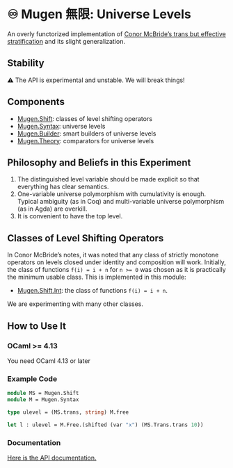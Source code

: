 # ♾️ Mugen 無限: Universe Levels

An overly functorized implementation of [Conor McBride’s trans but effective stratification](https://personal.cis.strath.ac.uk/conor.mcbride/Trans.pdf) and its slight generalization.

## Stability

⚠ The API is experimental and unstable. We will break things!

## Components

- [Mugen.Shift](https://redprl.org/mugen/mugen/Mugen/Shift): classes of level shifting operators
- [Mugen.Syntax](https://redprl.org/mugen/mugen/Mugen/Syntax): universe levels
- [Mugen.Builder](https://redprl.org/mugen/mugen/Mugen/Builder): smart builders of universe levels
- [Mugen.Theory](https://redprl.org/mugen/mugen/Mugen/Theory): comparators for universe levels

## Philosophy and Beliefs in this Experiment

1. The distinguished level variable should be made explicit so that everything has clear semantics.
2. One-variable universe polymorphism with cumulativity is enough. Typical ambiguity (as in Coq) and multi-variable universe polymorphism (as in Agda) are overkill.
3. It is convenient to have the top level.

## Classes of Level Shifting Operators

In Conor McBride’s notes, it was noted that any class of strictly monotone operators on levels closed under identity and composition will work. Initially, the class of functions `f(i) = i + n` for `n >= 0` was chosen as it is practically the minimum usable class. This is implemented in this module:

- [Mugen.Shift.Int](https://redprl.org/mugen/mugen/Mugen/Shift/Int): the class of functions `f(i) = i + n`.

We are experimenting with many other classes.

## How to Use It

### OCaml >= 4.13

You need OCaml 4.13 or later

### Example Code

```ocaml
module MS = Mugen.Shift
module M = Mugen.Syntax

type ulevel = (MS.trans, string) M.free

let l : ulevel = M.Free.(shifted (var "x") (MS.Trans.trans 10))
```

### Documentation

[Here is the API documentation.](https://redprl.org/mugen/mugen/Mugen)
